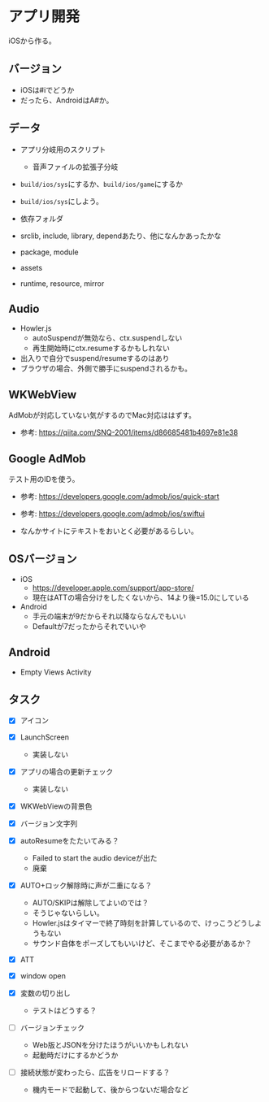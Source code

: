 # アプリ開発

iOSから作る。

## バージョン

- iOSは#iでどうか
- だったら、AndroidはA#か。

## データ

- アプリ分岐用のスクリプト
  - 音声ファイルの拡張子分岐

- `build/ios/sys`にするか、`build/ios/game`にするか
- `build/ios/sys`にしよう。

- 依存フォルダ
- srclib, include, library, dependあたり、他になんかあったかな
- package, module
- assets
- runtime, resource, mirror

## Audio

- Howler.js
  - autoSuspendが無効なら、ctx.suspendしない
  - 再生開始時にctx.resumeするかもしれない
- 出入りで自分でsuspend/resumeするのはあり
- ブラウザの場合、外側で勝手にsuspendされるかも。

## WKWebView

AdMobが対応していない気がするのでMac対応ははずす。

- 参考: https://qiita.com/SNQ-2001/items/d86685481b4697e81e38

## Google AdMob

テスト用のIDを使う。

- 参考: https://developers.google.com/admob/ios/quick-start
- 参考: https://developers.google.com/admob/ios/swiftui

- なんかサイトにテキストをおいとく必要があるらしい。

## OSバージョン

- iOS
  - https://developer.apple.com/support/app-store/
  - 現在はATTの場合分けをしたくないから、14より後=15.0にしている
- Android
  - 手元の端末が9だからそれ以降ならなんでもいい
  - Defaultが7だったからそれでいいや

## Android

- Empty Views Activity

## タスク

- [x] アイコン
- [x] LaunchScreen
  - 実装しない
- [x] アプリの場合の更新チェック
  - 実装しない
- [x] WKWebViewの背景色
- [x] バージョン文字列
- [x] autoResumeをたたいてみる？
  - Failed to start the audio deviceが出た
  - 廃棄
- [x] AUTO+ロック解除時に声が二重になる？
  - AUTO/SKIPは解除してよいのでは？
  - そうじゃないらしい。
  - Howler.jsはタイマーで終了時刻を計算しているので、けっこうどうしようもない
  - サウンド自体をポーズしてもいいけど、そこまでやる必要があるか？
- [x] ATT
- [x] window open
- [x] 変数の切り出し
  - テストはどうする？

- [ ] バージョンチェック
  - Web版とJSONを分けたほうがいいかもしれない
  - 起動時だけにするかどうか

- [ ] 接続状態が変わったら、広告をリロードする？
  - 機内モードで起動して、後からつないだ場合など

